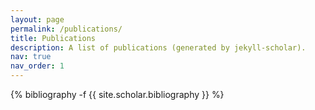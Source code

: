 ```yaml
---
layout: page
permalink: /publications/
title: Publications
description: A list of publications (generated by jekyll-scholar).
nav: true
nav_order: 1
---
```

<!-- _pages/publications.md -->
<div class="publications">

{% bibliography -f {{ site.scholar.bibliography }} %}

</div>
